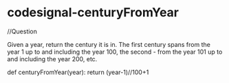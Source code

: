 # codesignal-centuryFromYear
//Question

Given a year, return the century it is in. The first century spans from the year 1 up to and including the year 100, the second - from the year 101 up to and including the year 200, etc.

def centuryFromYear(year):
    return (year-1)//100+1
